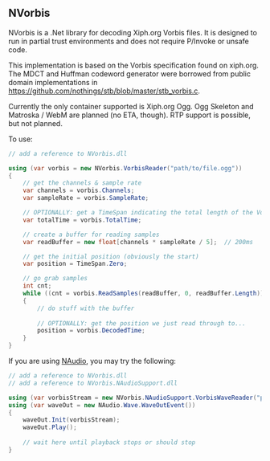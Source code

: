 NVorbis
-------

NVorbis is a .Net library for decoding Xiph.org Vorbis files. It is designed to run in partial trust environments and does not require P/Invoke or unsafe code.

This implementation is based on the Vorbis specification found on xiph.org. The MDCT and Huffman codeword generator were borrowed from public domain implementations in https://github.com/nothings/stb/blob/master/stb_vorbis.c.

Currently the only container supported is Xiph.org Ogg.  Ogg Skeleton and Matroska / WebM are planned (no ETA, though).  RTP support is possible, but not planned.

To use:

```cs
// add a reference to NVorbis.dll

using (var vorbis = new NVorbis.VorbisReader("path/to/file.ogg"))
{
	// get the channels & sample rate
    var channels = vorbis.Channels;
    var sampleRate = vorbis.SampleRate;

    // OPTIONALLY: get a TimeSpan indicating the total length of the Vorbis stream
    var totalTime = vorbis.TotalTime;

	// create a buffer for reading samples
    var readBuffer = new float[channels * sampleRate / 5];	// 200ms

	// get the initial position (obviously the start)
    var position = TimeSpan.Zero;

    // go grab samples
    int cnt;
    while ((cnt = vorbis.ReadSamples(readBuffer, 0, readBuffer.Length)) > 0)
    {
    	// do stuff with the buffer
    
    	// OPTIONALLY: get the position we just read through to...
        position = vorbis.DecodedTime;
    }
}
```

If you are using [NAudio](https://naudio.codeplex.com/), you may try the following:

```cs
// add a reference to NVorbis.dll
// add a reference to NVorbis.NAudioSupport.dll

using (var vorbisStream = new NVorbis.NAudioSupport.VorbisWaveReader("path/to/file.ogg"))
using (var waveOut = new NAudio.Wave.WaveOutEvent())
{
    waveOut.Init(vorbisStream);
    waveOut.Play();
   
    // wait here until playback stops or should stop
}
```
